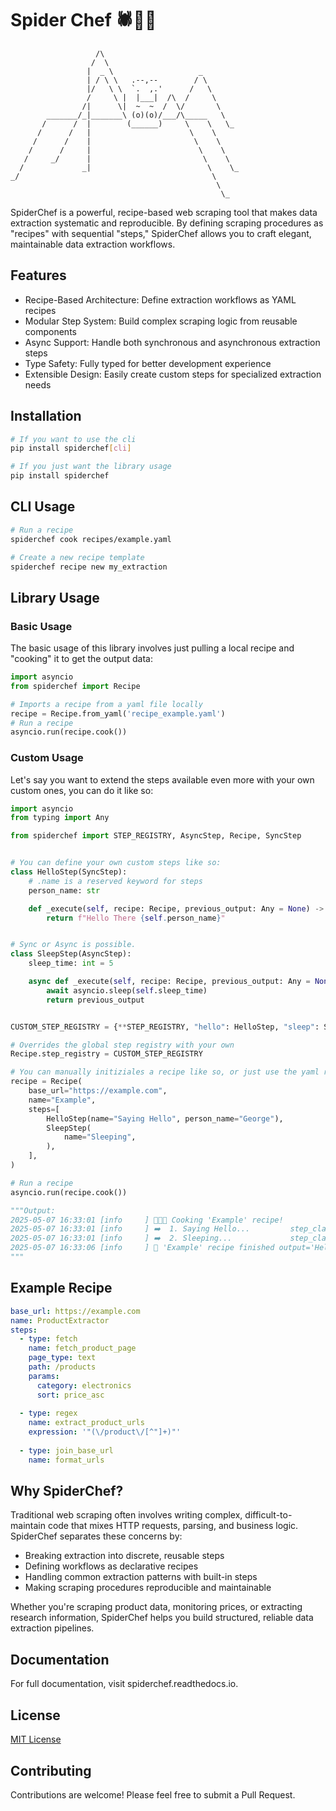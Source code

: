 # Spider Chef 🕷️👨‍🍳
```
                   /\
                  /  \
                 |  _ \                   _
                 | / \ \   .--,--        / \
                 |/   \ \  `.  ,.'      /   \
                 /     \ |  |___|  /\  /     \
                /|      \|  ~  ~  /  \/       \
        _______/_|_______\ (o)(o)/___/\_____   \
       /      /  |        (______)     \    \   \_
      /      /   |                      \    \
     /      /    |                       \    \
    /      /     |                        \    \
   /     _/      |                         \    \
  /             _|                          \    \_
_/                                           \
                                              \
                                               \_
```

SpiderChef is a powerful, recipe-based web scraping tool that makes data extraction systematic and reproducible. By defining scraping procedures as "recipes" with sequential "steps," SpiderChef allows you to craft elegant, maintainable data extraction workflows.

## Features

- Recipe-Based Architecture: Define extraction workflows as YAML recipes
- Modular Step System: Build complex scraping logic from reusable components
- Async Support: Handle both synchronous and asynchronous extraction steps
- Type Safety: Fully typed for better development experience
- Extensible Design: Easily create custom steps for specialized extraction needs

## Installation

```bash
# If you want to use the cli
pip install spiderchef[cli]

# If you just want the library usage
pip install spiderchef
```

## CLI Usage

```bash
# Run a recipe
spiderchef cook recipes/example.yaml

# Create a new recipe template
spiderchef recipe new my_extraction
```


## Library Usage

### Basic Usage
The basic usage of this library involves just pulling a local recipe and "cooking" it to get the output data:
```python
import asyncio
from spiderchef import Recipe

# Imports a recipe from a yaml file locally
recipe = Recipe.from_yaml('recipe_example.yaml')
# Run a recipe
asyncio.run(recipe.cook())
```

### Custom Usage
Let's say you want to extend the steps available even more with your own custom ones, you can do it like so:
```python
import asyncio
from typing import Any

from spiderchef import STEP_REGISTRY, AsyncStep, Recipe, SyncStep


# You can define your own custom steps like so:
class HelloStep(SyncStep):
    # .name is a reserved keyword for steps
    person_name: str

    def _execute(self, recipe: Recipe, previous_output: Any = None) -> str:
        return f"Hello There {self.person_name}"


# Sync or Async is possible.
class SleepStep(AsyncStep):
    sleep_time: int = 5

    async def _execute(self, recipe: Recipe, previous_output: Any = None) -> Any:
        await asyncio.sleep(self.sleep_time)
        return previous_output


CUSTOM_STEP_REGISTRY = {**STEP_REGISTRY, "hello": HelloStep, "sleep": SleepStep}

# Overrides the global step registry with your own
Recipe.step_registry = CUSTOM_STEP_REGISTRY

# You can manually initiziales a recipe like so, or just use the yaml recipe.
recipe = Recipe(
    base_url="https://example.com",
    name="Example",
    steps=[
        HelloStep(name="Saying Hello", person_name="George"),
        SleepStep(
            name="Sleeping",
        ),
    ],
)

# Run a recipe
asyncio.run(recipe.cook())

"""Output:
2025-05-07 16:33:01 [info     ] 🥣🥄🔥 Cooking 'Example' recipe!
2025-05-07 16:33:01 [info     ] ➡️  1. Saying Hello...         step_class=HelloStep
2025-05-07 16:33:01 [info     ] ➡️  2. Sleeping...             step_class=SleepStep
2025-05-07 16:33:06 [info     ] 🍞 'Example' recipe finished output='Hello There George'
"""
```

## Example Recipe

```yaml
base_url: https://example.com
name: ProductExtractor
steps:
  - type: fetch
    name: fetch_product_page
    page_type: text
    path: /products
    params:
      category: electronics
      sort: price_asc
  
  - type: regex
    name: extract_product_urls
    expression: '"(\/product\/[^"]+)"'
  
  - type: join_base_url
    name: format_urls
```

## Why SpiderChef?
Traditional web scraping often involves writing complex, difficult-to-maintain code that mixes HTTP requests, parsing, and business logic. SpiderChef separates these concerns by:

- Breaking extraction into discrete, reusable steps
- Defining workflows as declarative recipes
- Handling common extraction patterns with built-in steps
- Making scraping procedures reproducible and maintainable

Whether you're scraping product data, monitoring prices, or extracting research information, SpiderChef helps you build structured, reliable data extraction pipelines.


## Documentation
For full documentation, visit spiderchef.readthedocs.io.


## License

[MIT License](LICENSE)

## Contributing

Contributions are welcome! Please feel free to submit a Pull Request.